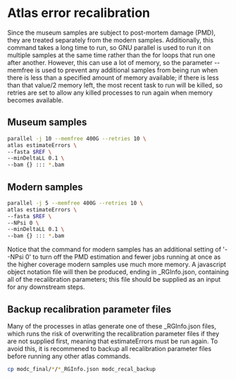 # Atlas error recalibration

Since the museum samples are subject to post-mortem damage (PMD), they are treated separately from the modern samples. Additionally, this command takes a long time to run, so GNU parallel is used to run it
on multiple samples at the same time rather than the for loops that run one after another. However, this can use a lot of memory, so the parameter --memfree is used to prevent any additional samples from being run when there is less than a specified amount of memory available; if there is less than that value/2 memory left, the most recent task to run will be killed, so retries are set to allow any killed processes to run again when memory becomes available. 

## Museum samples
```bash
parallel -j 10 --memfree 400G --retries 10 \
atlas estimateErrors \
--fasta $REF \
--minDeltaLL 0.1 \
--bam {} ::: *.bam
```

## Modern samples
```bash
parallel -j 5 --memfree 400G --retries 10 \
atlas estimateErrors \
--fasta $REF \
--NPsi 0 \
--minDeltaLL 0.1 \
--bam {} ::: *.bam
```

Notice that the command for modern samples has an additional setting of '--NPsi 0' to turn off the PMD estimation and fewer jobs running at once as the higher coverage modern samples use much more memory. A javascript object notation file will then be produced, ending in _RGInfo.json, containing all of the recalibration parameters; this file should be supplied as an input for any downstream steps.

## Backup recalibration parameter files

Many of the processes in atlas generate one of these _RGInfo.json files, which runs the risk of overwriting the recalibration parameter files if they are not supplied first, meaning that estimateErrors must be run again. To avoid this, it is recommened to backup all recalibration parameter files before running any other atlas commands.

```bash
cp modc_final/*/*_RGInfo.json modc_recal_backup
```
